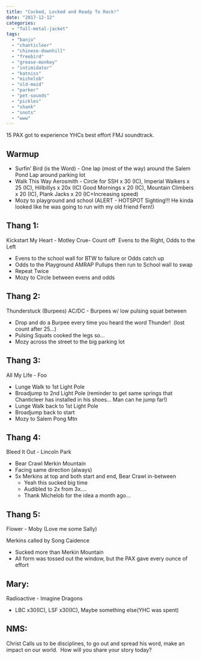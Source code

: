 ```yaml
---
title: "Cocked, Locked and Ready To Rock!"
date: "2017-12-12"
categories: 
  - "full-metal-jacket"
tags: 
  - "banjo"
  - "chanticleer"
  - "chinese-downhill"
  - "freebird"
  - "grease-monkey"
  - "intimidator"
  - "katniss"
  - "michelob"
  - "old-maid"
  - "parker"
  - "pet-sounds"
  - "pickles"
  - "shank"
  - "snots"
  - "www"
---
```


15 PAX got to experience YHCs best effort FMJ soundtrack.  

## **Warmup**

- Surfin’ Bird (is the Word) - One lap (most of the way) around the Salem Pond Lap around parking lot
- Walk This Way Aerosmith - Circle for SSH x 30 (IC), Imperial Walkers x 25 (IC), Hillbillys x 20x (IC) Good Mornings x 20 (IC), Mountain Climbers x 20 (IC), Plank Jacks x 20 (IC+Increasing speed)
- Mozy to playground and school (ALERT - HOTSPOT Sighting!!! He kinda looked like he was going to run with my old friend Fern!)

## **Thang 1:**  

Kickstart My Heart - Motley Crue- Count off  Evens to the Right, Odds to the Left

- Evens to the school wall for BTW to failure or Odds catch up
- Odds to the Playground AMRAP Pullups then run to School wall to swap
- Repeat Twice
- Mozy to Circle between evens and odds

## **Thang 2:**  

Thunderstuck (Burpees) AC/DC - Burpees w/ low pulsing squat between

- Drop and do a Burpee every time you heard the word Thunder!  (lost count after 25…)
- Pulsing Squats cooked the legs so…
- Mozy across the street to the big parking lot

## **Thang 3:**

All My Life - Foo

- Lunge Walk to 1st Light Pole
- Broadjump to 2nd Light Pole (reminder to get same springs that Chanticleer has installed in his shoes… Man can he jump far!)
- Lunge Walk back to 1st Light Pole
- Broadjump back to start
- Mozy to Salem Pong Mtn

## **Thang 4:**

Bleed It Out - Lincoln Park

- Bear Crawl Merkin Mountain
- Facing same direction (always)
- 5x Merkins at top and both start and end, Bear Crawl in-between
    - Yeah this sucked big time
    - Audibled to 2x from 3x….
    - Thank Michelob for the idea a month ago...

## **Thang 5:**

Flower - Moby (Love me some Sally)

Merkins called by Song Caidence

- Sucked more than Merkin Mountain
- All form was tossed out the window, but the PAX gave every ounce of effort

## **Mary:**

Radioactive - Imagine Dragons

- LBC x30(IC), LSF x30(IC), Maybe something else(YHC was spent)

## **NMS:**

Christ Calls us to be disciplines, to go out and spread his word, make an impact on our world.  How will you share your story today?
